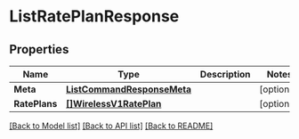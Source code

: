 # ListRatePlanResponse

## Properties

Name | Type | Description | Notes
------------ | ------------- | ------------- | -------------
**Meta** | [**ListCommandResponseMeta**](ListCommandResponse_meta.md) |  |[optional] 
**RatePlans** | [**[]WirelessV1RatePlan**](wireless.v1.rate_plan.md) |  |[optional] 

[[Back to Model list]](../README.md#documentation-for-models) [[Back to API list]](../README.md#documentation-for-api-endpoints) [[Back to README]](../README.md)


